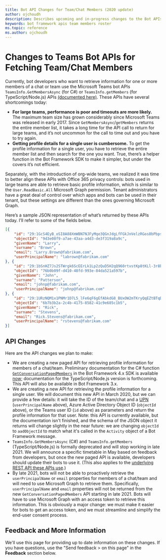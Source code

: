 ```yaml
---
title: Bot API Changes for Team/Chat Members (2020 update)
author: ojchoudh
description: Describes upcoming and in-progress changes to the Bot APIs used for retrieving members of teams and chats
keywords: bot framework apis team members roster
ms.topic: reference
ms.author: ojchoudh
---
```

# Changes to Teams Bot APIs for Fetching Team/Chat Members

Currently, bot developers who want to retrieve information for one or more members of a chat or team use the Microsoft Teams bot APIs `TeamsInfo.GetMembersAsync` (for C#) or `TeamsInfo.getMembers` (for TypeScript/Node.js) APIs [(documented here)](https://docs.microsoft.com/microsoftteams/platform/bots/how-to/get-teams-context?tabs=dotnet#fetching-the-roster-or-user-profile). These APIs have several shortcomings today:

* **For large teams, performance is poor and timeouts are more likely.** The maximum team size has grown considerably since Microsoft Teams was released in early 2017. Since `GetMembersAsync`/`getMembers` returns the entire member list, it takes a long time for the API call to return for large teams, and it’s not uncommon for the call to time out and you have to try again.
* **Getting profile details for a single user is cumbersome.** To get the profile information for a single user, you have to retrieve the entire member list and then search for the one you want. True, there’s a helper function in the Bot Framework SDK to make it simpler, but under the covers it’s not efficient.

Separately, with the introduction of org-wide teams, we realized it was time to better align these APIs with Office 365 privacy controls: bots used in large teams are able to retrieve basic profile information, which is similar to the `User.ReadBasic.All` Microsoft Graph permission. Tenant administrators have a great deal of control over which apps and bots can be used in their tenant, but these settings are different than the ones governing Microsoft Graph.

Here’s a sample JSON representation of what’s returned by these APIs today. I’ll refer to some of the fields below.

```json
[{
    "id": "29:1GcS4EyB_oSI8A88XmWBN7NJFyMqe3QGnJdgLfFGkJnVelzRGos0bPbpsfJjcbAD22bmKc4GMbrY2g4JDrrA8vM06X1-cHHle4zOE6U4ttcc",
    "objectId": "9d3e08f9-a7ae-43aa-a4d3-de3f319a8a9c",
    "givenName": "Larry",
    "surname": "Brown",
    "email": "Larry.Brown@fabrikam.com",
    "userPrincipalName": "labrown@fabrikam.com"
}, {
    "id": "29:1bSnHZ7Js2STWrgk6ScEErLk1Lp2zQuD5H2qQ960rtvstKp8tKLl-3r8b6DoW0QxZimuTxk_kupZ1DBMpvIQQUAZL-PNj0EORDvRZXy8kvWk",
    "objectId": "76b0b09f-d410-48fd-993e-84da521a597b",
    "givenName": "John",
    "surname": "Patterson",
    "email": "johnp@fabrikam.com",
    "userPrincipalName": "johnp@fabrikam.com"
}, {
    "id": "29:1URzNQM1x1PNMr1D7L5_lFe6qF6gEfAbkdG8_BUxOW2mTKryQqEZtBTqDt10-MghkzjYDuUj4KG6nvg5lFAyjOLiGJ4jzhb99WrnI7XKriCs",
    "objectId": "6b7b3b2a-2c4b-4175-8582-41c9e685c1b5",
    "givenName": "Rick",
    "surname": "Stevens",
    "email": "Rick.Stevens@fabrikam.com",
    "userPrincipalName": "rstevens@fabrikam.com"
}]
```

## API Changes
Here are the API changes we plan to make:

* We are creating a new paged API for retrieving profile information for members of a chat/team. Preliminary documentation for the C# function [`GetConversationPagedMembers`](https://docs.microsoft.com/dotnet/api/microsoft.bot.connector.conversationsextensions.getconversationpagedmembersasync?view=botbuilder-dotnet-stable) in the Bot Framework 4.x SDK is available [now](https://docs.microsoft.com/dotnet/api/microsoft.bot.connector.conversationsextensions.getconversationpagedmembersasync?view=botbuilder-dotnet-stable); documentation for the TypeScript/Node.js version is forthcoming. This API will also be available in Bot Framework 3.x.
* We are creating a new API for retrieving the profile information for a single user. We will document this new API in March 2020, but we can provide a few details: it will take the ID of the team/chat and a [UPN](https://docs.microsoft.com/windows/win32/ad/naming-properties#userprincipalname) (`userPrincipalName` above), Azure Active Directory Object ID (`objectId` above), or the Teams user ID (`id` above) as parameters and return the profile information for that user. Note: this API is currently available, but the documentation isn't finished, and the schema of the JSON object it returns will change slightly in the near future: we are changing `objectId` to `aadObjectId` to match what it's called in the `Activity` object of a Bot Framework message.
* `TeamsInfo.GetMembersAsync` (C#) and `TeamsInfo.getMembers` (TypeScript/Node.js) is formally deprecated and will stop working in late 2021. We will announce a specific timetable in May based on feedback from developers, but once the new paged API is available, developers should update their bots to use it. (This also applies to the [underlying REST API these APIs use](https://docs.microsoft.com/microsoftteams/platform/bots/how-to/get-teams-context?tabs=json#tabpanel_CeZOj-G++Q_json).)
* By late 2021, bots will not be able to proactively retrieve the `userPrincipalName` or `email` properties for members of a chat/team and will need to use Microsoft Graph to retrieve them. Specifically, `userPrincipalName` and `email` properties will not be returned from the new `GetConversationPagedMembers` API starting in late 2021. Bots will have to use Microsoft Graph with an access token to retrieve this information. This is obviously a major change: we must make it easier for bots to get an access token, and we must streamline and simplify the end-user consent process.

## Feedback and More Information
We'll use this page for providing up to date information on these changes. If you have questions, use the "Send feedback > on this page" in the **Feedback** section below. 
